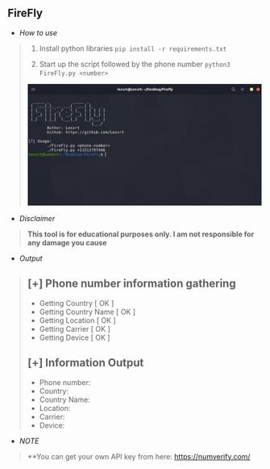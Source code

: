 <h2><strong>FireFly</strong></h2>

- *How to use*

>1.  Install python libraries `pip install -r requirements.txt`
>
>2.  Start up the script followed by the phone number `python3 FireFly.py <number>` 
>
>   <img src="pic.jpg">

- *Disclaimer*

> **This tool is for educational purposes only. I am not responsible for any damage you cause**

- *Output*

> [+] Phone number information gathering
> --------------------------------------
>  - Getting Country               [ OK ]
>  - Getting Country Name   [ OK ]
>  - Getting Location              [ OK ]
>  - Getting Carrier                 [ OK ]
>  - Getting Device                  [ OK ]
>
> [+] Information Output
> --------------------------------------
>  - Phone number: 
>  - Country: 
>  - Country Name: 
>  - Location: 
>  - Carrier: 
>  - Device: 

- *NOTE*

> **You can get your own API key from here: https://numverify.com/
